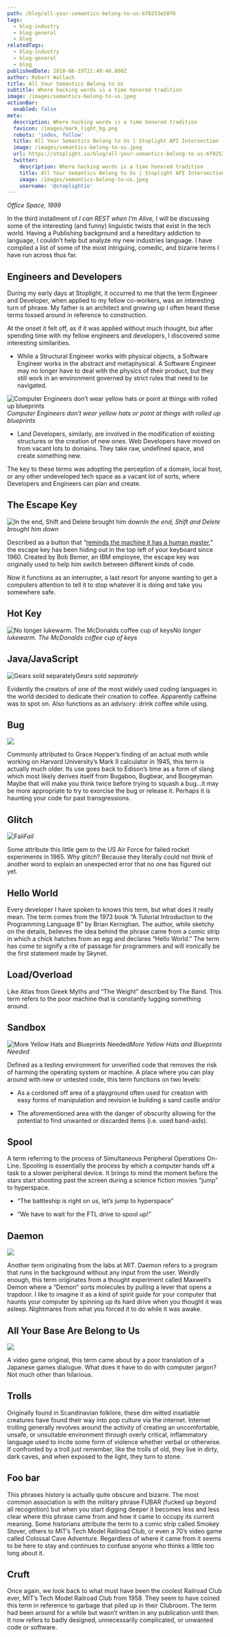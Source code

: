 ```yaml
---
path: /blog/all-your-semantics-belong-to-us-6f0253e58f6
tags:
  - blog-industry
  - blog-general
  - blog
relatedTags:
  - blog-industry
  - blog-general
  - blog
publishedDate: 2018-06-19T21:49:40.860Z
author: Robert Wallach
title: All Your Semantics Belong to Us
subtitle: Where hacking words is a time honored tradition
image: /images/semantics-belong-to-us.jpeg
actionBar:
  enabled: false
meta:
  description: Where hacking words is a time honored tradition
  favicon: /images/mark_light_bg.png
  robots: 'index, follow'
  title: All Your Semantics Belong to Us | Stoplight API Intersection
  image: /images/semantics-belong-to-us.jpeg
  url: https://stoplight.io/blog/all-your-semantics-belong-to-us-6f0253e58f6/
  twitter:
    description: Where hacking words is a time honored tradition
    title: All Your Semantics Belong to Us | Stoplight API Intersection
    image: /images/semantics-belong-to-us.jpeg
    username: '@stoplightio'
---
```


_Office Space, 1999_

In the third installment of _I can REST when I’m Alive,_ I will be discussing some of the interesting (and funny) linguistic twists that exist in the tech world. Having a Publishing background and a hereditary addiction to language, I couldn’t help but analyze my new industries language. I have compiled a list of some of the most intriguing, comedic, and bizarre terms I have run across thus far.

## Engineers and Developers

During my early days at Stoplight, it occurred to me that the term Engineer and Developer, when applied to my fellow co-workers, was an interesting turn of phrase. My father is an architect and growing up I often heard these terms tossed around in reference to construction.

At the onset it felt off, as if it was applied without much thought, but after spending time with my fellow engineers and developers, I discovered some interesting similarities.

- While a Structural Engineer works with physical objects, a Software Engineer works in the abstract and metaphysical. A Software Engineer may no longer have to deal with the physics of their product, but they still work in an environment governed by strict rules that need to be navigated.

![Computer Engineers don’t wear yellow hats or point at things with rolled up blueprints](https://cdn-images-1.medium.com/max/800/1*XJgMM76kHbhnndOscZrYDg.png)_Computer Engineers don’t wear yellow hats or point at things with rolled up blueprints_

- Land Developers, similarly, are involved in the modification of existing structures or the creation of new ones. Web Developers have moved on from vacant lots to domains. They take raw, undefined space, and create something new.

The key to these terms was adopting the perception of a domain, local host, or any other undeveloped tech space as a vacant lot of sorts, where Developers and Engineers can plan and create.

## The Escape Key

![In the end, Shift and Delete brought him down](https://cdn-images-1.medium.com/max/800/1*loRcJRQEzuOqPv7vwEughg.jpeg)_In the end, Shift and Delete brought him down_

Described as a button that “[reminds the machine it has a human master](http://www.nytimes.com/2012/10/07/magazine/who-made-that-escape-key.html),” the escape key has been hiding out in the top left of your keyboard since 1960. Created by Bob Bemer, an IBM employee, the escape key was originally used to help him switch between different kinds of code.

Now it functions as an interrupter, a last resort for anyone wanting to get a computers attention to tell it to stop whatever it is doing and take you somewhere safe.

## Hot Key

![No longer lukewarm. The McDonalds coffee cup of keys](https://cdn-images-1.medium.com/max/800/1*H0QFfthMVagbCN_P9rRhPw.jpeg)_No longer lukewarm. The McDonalds coffee cup of keys_

## Java/JavaScript

![Gears sold separately](https://cdn-images-1.medium.com/max/800/1*nOyZAagww2aY_fVATpBF1Q.jpeg)_Gears sold separately_

Evidently the creators of one of the most widely used coding languages in the world decided to dedicate their creation to coffee. Apparently caffeine was to spot on. Also functions as an advisory: drink coffee while using.

## Bug

![](https://cdn-images-1.medium.com/max/800/1*2tG8Mb1KufdcpJl4L1EWIA.jpeg)

Commonly attributed to Grace Hopper’s finding of an actual moth while working on Harvard University’s Mark II calculator in 1945, this term is actually much older. Its use goes back to Edison’s time as a form of slang which most likely derives itself from Bugaboo, Bugbear, and Boogeyman. Maybe that will make you think twice before trying to squash a bug…it may be more appropriate to try to exorcise the bug or release it. Perhaps it is haunting your code for past transgressions.

## Glitch

![Fail](https://cdn-images-1.medium.com/max/800/1*z-w4ZFU1f772ZEAq7Siakw.gif)_Fail_

Some attribute this little gem to the US Air Force for failed rocket experiments in 1965. Why glitch? Because they literally could not think of another word to explain an unexpected error that no one has figured out yet.

## Hello World

Every developer I have spoken to knows this term, but what does it really mean. The term comes from the 1973 book “A Tutorial Introduction to the Programming Language B” by Brian Kernighan. The author, while sketchy on the details, believes the idea behind the phrase came from a comic strip in which a chick hatches from an egg and declares “Hello World.” The term has come to signify a rite of passage for programmers and will ironically be the first statement made by Skynet.

## Load/Overload

Like Atlas from Greek Myths and “The Weight” described by The Band. This term refers to the poor machine that is constantly lugging something around.

## Sandbox

![More Yellow Hats and Blueprints Needed](https://cdn-images-1.medium.com/max/800/1*7SrHYKxpvOx-acVs0fXPCQ.jpeg)_More Yellow Hats and Blueprints Needed_

Defined as a testing environment for unverified code that removes the risk of harming the operating system or machine. A place where you can play around with new or untested code, this term functions on two levels:

- As a cordoned off area of a playground often used for creation with easy forms of manipulation and revision ie building a sand castle and/or

- The aforementioned area with the danger of obscurity allowing for the potential to find unwanted or discarded items (i.e. used band-aids).

## Spool

A term referring to the process of Simultaneous Peripheral Operations On-Line. Spooling is essentially the process by which a computer hands off a task to a slower peripheral device. It brings to mind the moment before the stars start shooting past the screen during a science fiction movies “jump” to hyperspace.

- “The battleship is right on us, let’s jump to hyperspace”

- “We have to wait for the FTL drive to spool up!”

## Daemon

![](https://cdn-images-1.medium.com/max/800/1*UKlJgvm-9E3w85l6U_zVRw.jpeg)

Another term originating from the labs at MIT. Daemon refers to a program that runs in the background without any input from the user. Weirdly enough, this term originates from a thought experiment called Maxwell’s Demon where a “Demon” sorts molecules by pulling a lever that opens a trapdoor. I like to imagine it as a kind of spirit guide for your computer that haunts your computer by spinning up its hard drive when you thought it was asleep. Nightmares from what you forced it to do while it was awake.

## All Your Base Are Belong to Us

![](https://cdn-images-1.medium.com/max/800/1*brGTmLsPjYYaAhDOyVeprw.jpeg)

A video game original, this term came about by a poor translation of a Japanese games dialogue. What does it have to do with computer jargon? Not much other than hilarious.

## Trolls

Originally found in Scandinavian folklore, these dim witted insatiable creatures have found their way into pop culture via the internet. Internet trolling generally revolves around the activity of creating an uncomfortable, unsafe, or unsuitable environment through overly critical, inflammatory language used to incite some form of violence whether verbal or otherwise. If confronted by a troll just remember, like the trolls of old, they live in dirty, dark caves, and when exposed to the light, they turn to stone.

## Foo bar

This phrases history is actually quite obscure and bizarre. The most common association is with the military phrase FUBAR (fucked up beyond all recognition) but when you start digging deeper it becomes less and less clear where this phrase came from and how it came to occupy its current meaning. Some historians attribute the term to a comic strip called Smokey Stover, others to MIT’s Tech Model Railroad Club, or even a 70’s video game called Colossal Cave Adventure. Regardless of where it came from it seems to be here to stay and continues to confuse anyone who thinks a little too long about it.

## Cruft

Once again, we look back to what must have been the coolest Railroad Club ever, MIT’s Tech Model Railroad Club from 1958. They seem to have coined this term in reference to garbage that piled up in their Clubroom. The term had been around for a while but wasn’t written in any publication until then. It now refers to badly designed, unnecessarily complicated, or unwanted code or software.
